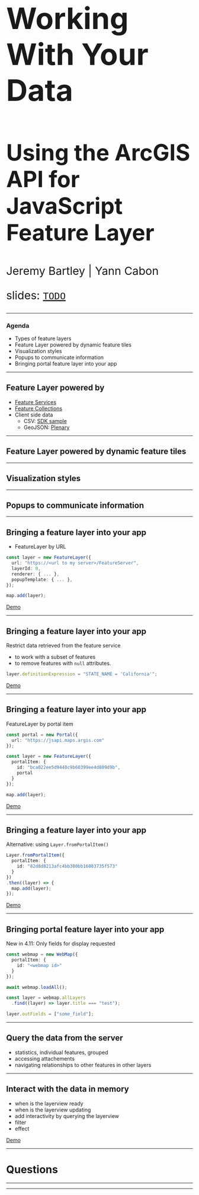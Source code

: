 <!-- .slide: data-background="../reveal.js/img/2019/devsummit/bg-1.png" -->

<h1 style="text-align: left; font-size: 80px;">Working With Your Data</h1>
<h2 style="text-align: left; font-size: 60px;">Using the ArcGIS API for JavaScript Feature Layer</h2>
<p style="text-align: left; font-size: 30px;">Jeremy Bartley | Yann Cabon</p>
    <p style="text-align: left; font-size: 30px;">slides: <a href=""><code>TODO</code></a></p>

---

<!-- .slide: data-background="../reveal.js/img/2019/devsummit/bg-2.png" -->

### Agenda

* Types of feature layers
* Feature Layer powered by dynamic feature tiles
* Visualization styles
* Popups to communicate information
* Bringing portal feature layer into your app

---

## Feature Layer powered by

* [Feature Services](https://developers.arcgis.com/javascript/latest/sample-code/layers-featurelayer/index.html)
* [Feature Collections](https://developers.arcgis.com/javascript/latest/sample-code/layers-featurelayer-collection/index.html)
* Client side data
  * CSV: [SDK sample](https://developers.arcgis.com/javascript/latest/sample-code/layers-csv-projection/index.html)
  * GeoJSON: [Plenary](https://ycabon.github.io/2019-devsummit-plenary/2_geojson.html)

---

## Feature Layer powered by dynamic feature tiles

---

## Visualization styles

---

## Popups to communicate information

---

## Bringing a feature layer into your app

* FeatureLayer by URL

```ts
const layer = new FeatureLayer({
  url: "https://<url to my server>/FeatureServer",
  layerId: 0,
  renderer: { ... },
  popupTemplate: { ... },
});

map.add(layer);
```

[Demo](./demos/1_bringing_data/1_byUrl.html)

---

## Bringing a feature layer into your app

Restrict data retrieved from the feature service
* to work with a subset of features
* to remove features with `null` attributes.

```ts
layer.definitionExpression = "STATE_NAME = 'California'";
```

[Demo](./demos/1_bringing_data/2_byUrl_definitionExpression.html)

---

## Bringing a feature layer into your app

FeatureLayer by portal item

```ts
const portal = new Portal({
  url: "https://jsapi.maps.argis.com"
});

const layer = new FeatureLayer({
  portalItem: {
    id: "bca022ee5d9440c9b60399ee4d809d9b",
    portal
  }
});

map.add(layer);
```

[Demo](./demos/1_bringing_data/3_byPortalItem.html)

---

## Bringing a feature layer into your app

Alternative: using `Layer.fromPortalItem()`

```ts
Layer.fromPortalItem({
  portalItem: {
    id: "82d8d8213afc4bb380bb16083735f573"
  }
})
.then((layer) => {
  map.add(layer);
});
```

[Demo](./demos/1_bringing_data/4_byPortalItem_using_fromPortalItem.html)

---

## Bringing portal feature layer into your app

New in 4.11: Only fields for display requested

```ts
const webmap = new WebMap({
  portalItem: {
    id: "<webmap id>"
  }
});

await webmap.loadAll();

const layer = webmap.allLayers
  .find((layer) => layer.title === "test");

layer.outFields = ["some_field"];
```

---

## Query the data from the server

* statistics, individual features, grouped
* accessing attachements
* navigating relationships to other features in other layers

---

## Interact with the data in memory

* when is the layerview ready
* when is the layerview updating
* add interactivity by querying the layerview
* filter
* effect

[Demo](./demos/4_client-side_statistics/index.html)

---

<!-- .slide: data-background="../reveal.js/img/2019/devsummit/bg-5.png" -->

# Questions

---

<!-- .slide: data-background="../reveal.js/img/2019/devsummit/bg-esri.png" -->

---

<!-- .slide: data-background="../reveal.js/img/2019/devsummit/bg-rating.png" -->